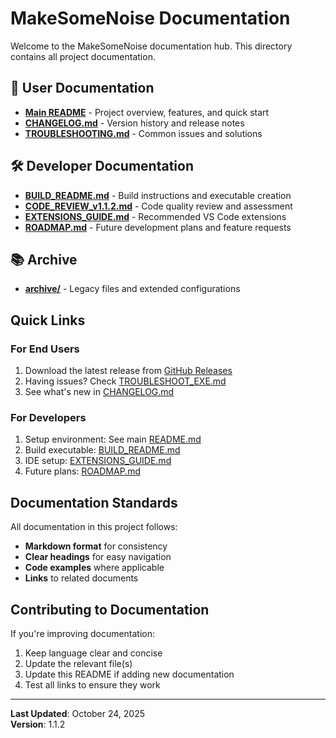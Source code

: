 # MakeSomeNoise Documentation

Welcome to the MakeSomeNoise documentation hub. This directory contains all project documentation.

## 📖 User Documentation

- **[Main README](../README.md)** - Project overview, features, and quick start
- **[CHANGELOG.md](CHANGELOG.md)** - Version history and release notes
- **[TROUBLESHOOTING.md](TROUBLESHOOT_EXE.md)** - Common issues and solutions

## 🛠️ Developer Documentation

- **[BUILD_README.md](BUILD_README.md)** - Build instructions and executable creation
- **[CODE_REVIEW_v1.1.2.md](CODE_REVIEW_v1.1.2.md)** - Code quality review and assessment
- **[EXTENSIONS_GUIDE.md](EXTENSIONS_GUIDE.md)** - Recommended VS Code extensions
- **[ROADMAP.md](ROADMAP.md)** - Future development plans and feature requests

## 📚 Archive

- **[archive/](archive/)** - Legacy files and extended configurations

## Quick Links

### For End Users
1. Download the latest release from [GitHub Releases](../../releases)
2. Having issues? Check [TROUBLESHOOT_EXE.md](TROUBLESHOOT_EXE.md)
3. See what's new in [CHANGELOG.md](CHANGELOG.md)

### For Developers
1. Setup environment: See main [README.md](../README.md)
2. Build executable: [BUILD_README.md](BUILD_README.md)
3. IDE setup: [EXTENSIONS_GUIDE.md](EXTENSIONS_GUIDE.md)
4. Future plans: [ROADMAP.md](ROADMAP.md)

## Documentation Standards

All documentation in this project follows:
- **Markdown format** for consistency
- **Clear headings** for easy navigation
- **Code examples** where applicable
- **Links** to related documents

## Contributing to Documentation

If you're improving documentation:
1. Keep language clear and concise
2. Update the relevant file(s)
3. Update this README if adding new documentation
4. Test all links to ensure they work

---

**Last Updated**: October 24, 2025  
**Version**: 1.1.2
